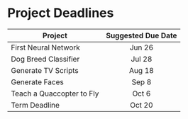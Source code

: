 # Project Deadlines
| Project                   | Suggested Due Date |
| ------------------------- |:-------------:|
| First Neural Network      | Jun 26 |
| Dog Breed Classifier      | Jul 28 |
| Generate TV Scripts       | Aug 18 |
| Generate Faces            | Sep 8 |
| Teach a Quaccopter to Fly | Oct 6 |
| Term Deadline             | Oct 20 |
